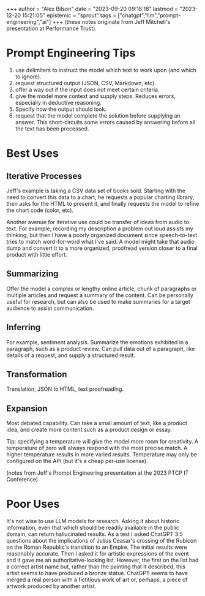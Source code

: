 +++
author = "Alex Bilson"
date = "2023-09-20 09:18:18"
lastmod = "2023-12-20 15:21:05"
epistemic = "sprout"
tags = ["chatgpt","llm","prompt-engineering","ai"]
+++
(these notes originate from Jeff Mitchell's presentation at Performance Trust).

# Prompt Engineering Tips

1. use delimiters to instruct the model which text to work upon (and which to ignore).
2. request structured output (JSON, CSV, Markdown, etc).
3. offer a way out if the input does not meet certain criteria.
4. give the model more context and supply steps. Reduces errors, especially in deductive reasoning.
5. Specify how the output should look.
6. request that the model complete the solution before supplying an answer. This short-circuits some errors caused by answering before all the text has been processed.

# Best Uses

## Iterative Processes

Jeff's example is taking a CSV data set of books sold. Starting with the need to convert this data to a chart, he requests a popular charting library, then asks for the HTML to present it, and finally requests the model to refine the chart code (color, etc).

Another avenue for iterative use could be transfer of ideas from audio to text. For example, recording my description a problem out loud assists my thinking, but then I have a poorly organized document since speech-to-text tries to match word-for-word what I've said. A model might take that audio dump and convert it to a more organized, proofread version closer to a final product with little effort.

## Summarizing

Offer the model a complex or lengthy online article, chunk of paragraphs or multiple articles and request a summary of the content. Can be personally useful for research, but can also be used to make summaries for a target audience to assist communication.

## Inferring

For example, sentiment analysis. Summarize the emotions exhibited in a paragraph, such as a product review. Can pull data out of a paragraph, like details of a request, and supply a structured result.

## Transformation

Translation, JSON to HTML, text proofreading.

## Expansion

Most debated capability. Can take a small amount of text, like a product idea, and create more content such as a product design or essay.

Tip: specifying a temperature will give the model more room for creativity. A temperature of zero will always respond with the most precise match. A higher temperature results in more varied results. Temperature may only be configured on the API (but it's a cheap per-use license).

(notes from Jeff's Prompt Engineering presentation at the 2023 PTCP IT Conference)

# Poor Uses

It's not wise to use LLM models for research. Asking it about historic information, even that which should be readily available in the public domain, can return hallucinated results. As a test I asked ChatGPT 3.5 questions about the implications of Julius Ceasar's crossing of the Rubicon on the Roman Republic's transition to an Empire. The initial results were reasonably accurate. Then I asked it for artistic expressions of the event and it gave me an authoritative-looking list. However, the first on the list had a correct artist name but, rather than the painting that it described, this artist seems to have produced a bronze statue. ChatGPT seems to have merged a real person with a fictitious work of art or, perhaps, a piece of artwork produced by another artist.
